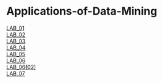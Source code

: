 # Applications-of-Data-Mining
[LAB_01](https://github.com/2303A51674/Applications-of-Data-Mining/blob/main/ADM_01.ipynb)<br>
[LAB_02](https://github.com/2303A51674/Applications-of-Data-Mining/blob/main/ADM_2.ipynb)<br>
[LAB_03](https://github.com/2303A51674/Applications-of-Data-Mining/blob/main/ADM_Lab03.ipynb)<br>
[LAB_04](https://github.com/2303A51674/Applications-of-Data-Mining/blob/main/ADM_4.ipynb)<br>
[LAB_05](https://github.com/2303A51674/Applications-of-Data-Mining/blob/main/LAB_05.ipynb)<br>
[LAB_06](https://github.com/2303A51674/Applications-of-Data-Mining/blob/main/LAB_06.ipynb)<br>
[LAB_06(02)](https://github.com/2303A51674/Applications-of-Data-Mining/blob/main/LAB_6(02).ipynb)<br>
[LAB_07](https://github.com/2303A51674/Applications-of-Data-Mining/blob/main/Adm_Lab_07.ipynb)<br>
